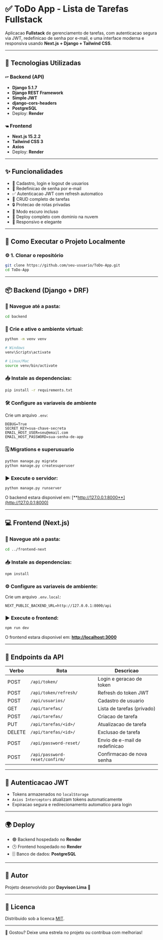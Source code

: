 # ✅ ToDo App - Lista de Tarefas Fullstack

Aplicacao **Fullstack** de gerenciamento de tarefas, com autenticacao segura via JWT, redefinicao de senha por e-mail, e uma interface moderna e responsiva usando **Next.js + Django + Tailwind CSS**.

---

## 🧰 Tecnologias Utilizadas

### 🖙 Backend (API)

- **Django 5.1.7**
- **Django REST Framework**
- **Simple JWT**
- **django-cors-headers**
- **PostgreSQL**
- Deploy: **Render**

### 🖜 Frontend

- **Next.js 15.2.2**
- **Tailwind CSS 3**
- **Axios**
- Deploy: **Render**

---

## ✨ Funcionalidades

- 🔐 Cadastro, login e logout de usuarios
- 📧 Redefinicao de senha por e-mail
- ✅ Autenticacao JWT com refresh automatico
- 📝 CRUD completo de tarefas
- 🔒 Protecao de rotas privadas
- 🌃 Modo escuro incluso
- 🚀 Deploy completo com dominio na nuvem
- 📱 Responsivo e elegante

---

## 🚀 Como Executar o Projeto Localmente

### ⚙️ 1. Clonar o repositório

```bash
git clone https://github.com/seu-usuario/ToDo-App.git
cd ToDo-App
```

---

## 📦 Backend (Django + DRF)

### 📁 Navegue até a pasta:

```bash
cd backend
```

### 📌 Crie e ative o ambiente virtual:

```bash
python -m venv venv

# Windows
venv\Scripts\activate

# Linux/Mac
source venv/bin/activate
```

### 📥 Instale as dependencias:

```bash
pip install -r requirements.txt
```

### 🛠️ Configure as variaveis de ambiente

Crie um arquivo `.env`:

```env
DEBUG=True
SECRET_KEY=sua-chave-secreta
EMAIL_HOST_USER=seu@email.com
EMAIL_HOST_PASSWORD=sua-senha-de-app
```

### 🗓️ Migrations e superusuario

```bash
python manage.py migrate
python manage.py createsuperuser
```

### ▶️ Execute o servidor:

```bash
python manage.py runserver
```

O backend estara disponivel em: [**http://127.0.0.1:8000**](http://127.0.0.1:8000)

---

## 💻 Frontend (Next.js)

### 📁 Navegue até a pasta:

```bash
cd ../frontend-next
```

### 📥 Instale as dependencias:

```bash
npm install
```

### ⚙️ Configure as variaveis de ambiente:

Crie um arquivo `.env.local`:

```env
NEXT_PUBLIC_BACKEND_URL=http://127.0.0.1:8000/api
```

### ▶️ Execute o frontend:

```bash
npm run dev
```

O frontend estara disponivel em: [**http://localhost:3000**](http://localhost:3000)

---

## 🔐 Endpoints da API

| Verbo  | Rota                           | Descricao                      |
| ------ | ------------------------------ | ------------------------------ |
| POST   | `/api/token/`                  | Login e geracao de token       |
| POST   | `/api/token/refresh/`          | Refresh do token JWT           |
| POST   | `/api/usuarios/`               | Cadastro de usuario            |
| GET    | `/api/tarefas/`                | Lista de tarefas (privado)     |
| POST   | `/api/tarefas/`                | Criacao de tarefa              |
| PUT    | `/api/tarefas/<id>/`           | Atualizacao de tarefa          |
| DELETE | `/api/tarefas/<id>/`           | Exclusao de tarefa             |
| POST   | `/api/password-reset/`         | Envio de e-mail de redefinicao |
| POST   | `/api/password-reset/confirm/` | Confirmacao de nova senha      |

---

## 🔑 Autenticacao JWT

- Tokens armazenados no `localStorage`
- `Axios Interceptors` atualizam tokens automaticamente
- Expiracao segura e redirecionamento automatico para login

---

## 🌍 Deploy

- 🟢 Backend hospedado no **Render**
- 🕒 Frontend hospedado no **Render**
- 🗄️ Banco de dados: **PostgreSQL**

---

## 🧠 Autor

Projeto desenvolvido por **Dayvison Lima** 🚀

---

## 📜 Licenca

Distribuido sob a licenca [MIT](LICENSE).

---

🌟 Gostou? Deixe uma estrela no projeto ou contribua com melhorias!
